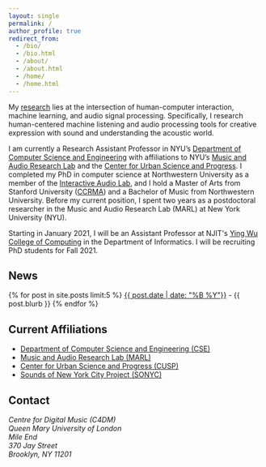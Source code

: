 ```yaml
---
layout: single
permalink: /
author_profile: true
redirect_from: 
  - /bio/
  - /bio.html
  - /about/
  - /about.html
  - /home/
  - /home.html
---
```

My [research](/research) lies at the intersection of human-computer interaction, machine learning, and audio signal processing. Specifically, I research human-centered machine listening and audio processing tools for creative expression with sound and understanding the acoustic world. 

I am currently a Research Assistant Professor in NYU’s [Department of Computer Science and Engineering](https://engineering.nyu.edu/academics/departments/computer-science-and-engineering) with affiliations to NYU’s [Music and Audio Research Lab](https://steinhardt.nyu.edu/marl/) and the [Center for Urban Science and Progress](http://cusp.nyu.edu/). I completed my PhD in computer science at Northwestern University as a member of the [Interactive Audio Lab](http://music.eecs.northwestern.edu/), and I hold a Master of Arts from Stanford University ([CCRMA](https://ccrma.stanford.edu/)) and a Bachelor of Music from Northwestern University.  Before my current position, I spent two years as a postdoctoral researcher in the Music and Audio Research Lab (MARL) at New York University (NYU). 

Starting in January 2021, I will be an Assistant Professor at NJIT's [Ying Wu College of Computing](https://computing.njit.edu/) in the Department of Informatics. I will be recruiting PhD students for Fall 2021.

News
-------
{% for post in site.posts limit:5  %}
  <a href="{{ post.url | relative_url }}" rel="permalink">{{ post.date | date: "%B %Y"}}</a> - {{ post.blurb }}
{% endfor %}


Current Affiliations
-------
* [Department of Computer Science and Engineering (CSE)](https://engineering.nyu.edu/academics/departments/computer-science-and-engineering)
* [Music and Audio Research Lab (MARL)](http://steinhardt.nyu.edu/marl/)
* [Center for Urban Science and Progress (CUSP)](http://cusp.nyu.edu/)
* [Sounds of New York City Project (SONYC)](http://wp.nyu.edu/sonyc)

Contact
-------
<address>
    Centre for Digital Music (C4DM)<br />
    Queen Mary University of London<br />
    Mile End<br />
    370 Jay Street<br />
    Brooklyn, NY 11201
</address>
